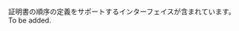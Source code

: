 <Namespace Name="Microsoft.Azure.Management.AppService.Fluent.AppServiceCertificateOrder.Definition">
  <Docs>
    <summary>証明書の順序の定義をサポートするインターフェイスが含まれています。</summary> 
    <remarks>To be added.</remarks>
  </Docs>
</Namespace>
